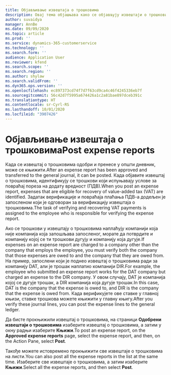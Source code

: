 ```yaml
---
title: Објављивање извештаја о трошковима
description: Овај тема објашњава како се објављују извештаји о трошковима.
author: suvaidya
manager: AnnBe
ms.date: 09/09/2020
ms.topic: article
ms.prod: ''
ms.service: dynamics-365-customerservice
ms.technology: ''
ms.search.form: ''
audience: Application User
ms.reviewer: kfend
ms.search.scope: ''
ms.search.region: ''
ms.author: shylaw
ms.search.validFrom: ''
ms.dyn365.ops.version: ''
ms.openlocfilehash: ec897373cd74f7d7f63cd9ca4c46f4245336eb7f
ms.sourcegitcommit: 56c42d7f5995a674426a1c2a81bae897dceb391c
ms.translationtype: HT
ms.contentlocale: sr-Cyrl-RS
ms.lasthandoff: 10/01/2020
ms.locfileid: "3907426"
---
```

# <a name="post-expense-reports"></a><span data-ttu-id="eb706-103">Објављивање извештаја о трошковима</span><span class="sxs-lookup"><span data-stu-id="eb706-103">Post expense reports</span></span>

<span data-ttu-id="eb706-104">Када се извештај о трошковима одобри и пренесе у општи дневник, може се књижити.</span><span class="sxs-lookup"><span data-stu-id="eb706-104">After an expense report has been approved and transferred to the general journal, it can be posted.</span></span> <span data-ttu-id="eb706-105">Када објавите извештај о трошковима, идентификују се трошкови који испуњавају услове за повраћај пореза на додату вредност (ПДВ).</span><span class="sxs-lookup"><span data-stu-id="eb706-105">When you post an expense report, expenses that are eligible for recovery of value-added tax (VAT) are identified.</span></span> <span data-ttu-id="eb706-106">Задатак верификације и повраћаја плаћања ПДВ-а додељен је запосленом који је одговоран за верификацију извештаја о трошковима.</span><span class="sxs-lookup"><span data-stu-id="eb706-106">The task of verifying and recovering VAT payments is assigned to the employee who is responsible for verifying the expense report.</span></span>

<span data-ttu-id="eb706-107">Ако се трошкови у извештају о трошковима наплаћују компанији која није компанија која запошљава запосленог, морате да потврдите и компанију којој се ти трошкови дугују и компанију која дугује.</span><span class="sxs-lookup"><span data-stu-id="eb706-107">If expenses on an expense report are charged to a company other than the company that employs the employee, you must verify both the company that those expenses are owed to and the company that they are owed from.</span></span> <span data-ttu-id="eb706-108">На пример, запослени који је поднео извештај о трошковима ради за компанију DAT, али је трошак наплатио компанији DIR.</span><span class="sxs-lookup"><span data-stu-id="eb706-108">For example, the employee who submitted an expense report works for the DAT company but charged an expense to the DIR company.</span></span> <span data-ttu-id="eb706-109">У овом случају, DAT је компанија којој се дугује трошак, а DIR компанија која дугује трошак.</span><span class="sxs-lookup"><span data-stu-id="eb706-109">In this case, DAT is the company that the expense is owed to, and DIR is the company that the expense is owed from.</span></span> <span data-ttu-id="eb706-110">Када верификујете ове ставке у главној књизи, ставке трошкова можете књижити у главну књигу.</span><span class="sxs-lookup"><span data-stu-id="eb706-110">After you verify these journal lines, you can post the expense lines to the general ledger.</span></span>

<span data-ttu-id="eb706-111">Да бисте прокњижили извештај о трошковима, на страници **Одобрени извештаји о трошковима** изаберите извештај о трошковима, а затим у окну радњи изаберите **Књижи**.</span><span class="sxs-lookup"><span data-stu-id="eb706-111">To post an expense report, on the **Approved expense reports** page, select the expense report, and then, on the Action Pane, select **Post**.</span></span>

<span data-ttu-id="eb706-112">Такође можете истовремено прокњижити све извештаје о трошковима на листи.</span><span class="sxs-lookup"><span data-stu-id="eb706-112">You can also post all the expense reports in the list at the same time.</span></span> <span data-ttu-id="eb706-113">Изаберите све извештаје о трошковима, а затим изаберите **Књижи**.</span><span class="sxs-lookup"><span data-stu-id="eb706-113">Select all the expense reports, and then select **Post**.</span></span>
